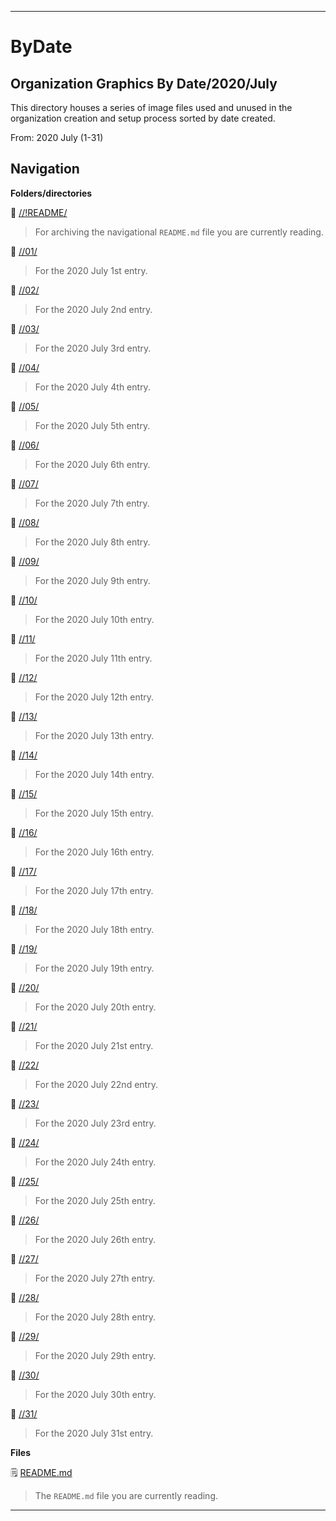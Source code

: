 
***

# ByDate

## Organization Graphics By Date/2020/July

This directory houses a series of image files used and unused in the organization creation and setup process sorted by date created.

From: 2020 July (1-31)

## Navigation

**Folders/directories**

📁 [//!README/](/OrganizationGraphics/!README/)

> For archiving the navigational `README.md` file you are currently reading.

📁 [//01/](/OrganizationGraphics/ByDate/2020/July/01/)

> For the 2020 July 1st entry.

📁 [//02/](/OrganizationGraphics/ByDate/2020/July/02/)

> For the 2020 July 2nd entry.

📁 [//03/](/OrganizationGraphics/ByDate/2020/July/03/)

> For the 2020 July 3rd entry.

📁 [//04/](/OrganizationGraphics/ByDate/2020/July/04/)

> For the 2020 July 4th entry.

📁 [//05/](/OrganizationGraphics/ByDate/2020/July/05/)

> For the 2020 July 5th entry.

📁 [//06/](/OrganizationGraphics/ByDate/2020/July/06/)

> For the 2020 July 6th entry.

📁 [//07/](/OrganizationGraphics/ByDate/2020/July/07/)

> For the 2020 July 7th entry.

📁 [//08/](/OrganizationGraphics/ByDate/2020/July/08/)

> For the 2020 July 8th entry.

📁 [//09/](/OrganizationGraphics/ByDate/2020/July/09/)

> For the 2020 July 9th entry.

📁 [//10/](/OrganizationGraphics/ByDate/2020/July/10/)

> For the 2020 July 10th entry.

📁 [//11/](/OrganizationGraphics/ByDate/2020/July/11/)

> For the 2020 July 11th entry.

📁 [//12/](/OrganizationGraphics/ByDate/2020/July/12/)

> For the 2020 July 12th entry.

📁 [//13/](/OrganizationGraphics/ByDate/2020/July/13/)

> For the 2020 July 13th entry.

📁 [//14/](/OrganizationGraphics/ByDate/2020/July/14/)

> For the 2020 July 14th entry.

📁 [//15/](/OrganizationGraphics/ByDate/2020/July/15/)

> For the 2020 July 15th entry.

📁 [//16/](/OrganizationGraphics/ByDate/2020/July/16/)

> For the 2020 July 16th entry.

📁 [//17/](/OrganizationGraphics/ByDate/2020/July/17/)

> For the 2020 July 17th entry.

📁 [//18/](/OrganizationGraphics/ByDate/2020/July/18/)

> For the 2020 July 18th entry.

📁 [//19/](/OrganizationGraphics/ByDate/2020/July/19/)

> For the 2020 July 19th entry.

📁 [//20/](/OrganizationGraphics/ByDate/2020/July/20/)

> For the 2020 July 20th entry.

📁 [//21/](/OrganizationGraphics/ByDate/2020/July/21/)

> For the 2020 July 21st entry.

📁 [//22/](/OrganizationGraphics/ByDate/2020/July/22/)

> For the 2020 July 22nd entry.

📁 [//23/](/OrganizationGraphics/ByDate/2020/July/23/)

> For the 2020 July 23rd entry.

📁 [//24/](/OrganizationGraphics/ByDate/2020/July/24/)

> For the 2020 July 24th entry.

📁 [//25/](/OrganizationGraphics/ByDate/2020/July/25/)

> For the 2020 July 25th entry.

📁 [//26/](/OrganizationGraphics/ByDate/2020/July/26/)

> For the 2020 July 26th entry.

📁 [//27/](/OrganizationGraphics/ByDate/2020/July/27/)

> For the 2020 July 27th entry.

📁 [//28/](/OrganizationGraphics/ByDate/2020/July/28/)

> For the 2020 July 28th entry.

📁 [//29/](/OrganizationGraphics/ByDate/2020/July/29/)

> For the 2020 July 29th entry.

📁 [//30/](/OrganizationGraphics/ByDate/2020/July/30/)

> For the 2020 July 30th entry.

📁 [//31/](/OrganizationGraphics/ByDate/2020/July/31/)

> For the 2020 July 31st entry.

**Files**

🗒️ [README.md](/OrganizationGraphics/ByDate/2020/July/README.md)

> The `README.md` file you are currently reading.

***
